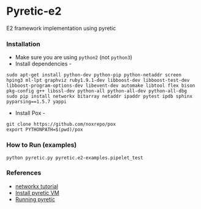Pyretic-e2
==========

E2 framework implementation using pyretic

### Installation
* Make sure you are using `python2` (not `python3`)
* Install dependencies -
```
sudo apt-get install python-dev python-pip python-netaddr screen hping3 ml-lpt graphviz ruby1.9.1-dev libboost-dev libboost-test-dev libboost-program-options-dev libevent-dev automake libtool flex bison pkg-config g++ libssl-dev python-all python-all-dev python-all-dbg
sudo pip install networkx bitarray netaddr ipaddr pytest ipdb sphinx pyparsing==1.5.7 yappi
```

* Install Pox -
```
git clone https://github.com/noxrepo/pox
export PYTHONPATH=$(pwd)/pox
```

### How to Run (examples)
```
python pyretic.py pyretic.e2-examples.pipelet_test
```

### References
* [networkx tutorial](https://networkx.github.io/documentation/latest/tutorial/tutorial.html)
* [Install pyretic VM](https://github.com/frenetic-lang/pyretic/wiki/Building-the-Pyretic-VM)
* [Running pyretic](https://github.com/frenetic-lang/pyretic/wiki/running-pyretic)
